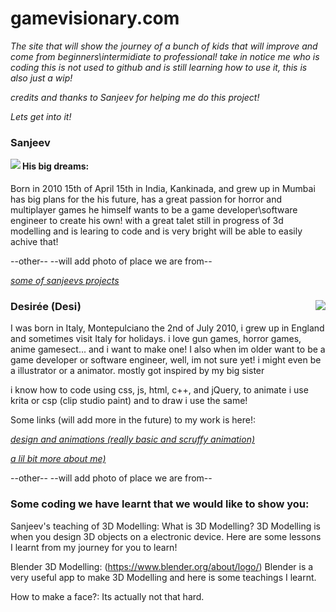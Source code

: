 # gamevisionary.com

*The site that will show the journey of a bunch of kids that will improve and come from beginners\intermidiate to professional!
take in notice me who is coding this is not used to github and is still learning how to use it, this is also just a wip!*

*credits and thanks to Sanjeev for helping me do this project!*



*Lets get into it!*


### Sanjeev

<img align="left" src="https://encrypted-tbn0.gstatic.com/images?q=tbn:ANd9GcQnSbFfLVl0pLdBSEpm62s6l7EmZLrrRvZ37oz-bUbGZXR2xzX1ybapzxazjJVcqVNjsBA:https://upload.wikimedia.org/wikipedia/commons/thumb/0/0e/District_Collector_Office_building_at_Kakinada.jpg/355px-District_Collector_Office_building_at_Kakinada.jpg&usqp=CAU">


#### His big dreams:

Born in 2010 15th of April 15th in India, Kankinada, and grew up in Mumbai has big plans for the his future, has a great passion for horror and multiplayer games he himself wants to be a game developer\software engineer to create his own!
with a great talet still in progress of 3d modelling and is learing to code and is very bright will be able to easily achive that!

--other--  --will add photo of place we are from--

*[some of sanjeevs projects](https://sites.google.com/view/sdp-/home)*


### Desirée (Desi)<img align="right" src="https://encrypted-tbn0.gstatic.com/images?q=tbn:ANd9GcSY4VSq5cysvLLMP-qn2GdUMuzs05c8IzzrIs7u7spbHNVwdgD19UfSvddMRUQgl2Z1G1M:https://www.visittuscany.com/shared/visittuscany/immagini/montepulciano-piazza-grande-blue-hour.jpg&usqp=CAU">


I was born in Italy, Montepulciano the 2nd of July 2010, i grew up in England and sometimes visit Italy for holidays.
i love gun games, horror games, anime gamesect... and i want to make one! I also when im older want to be a game developer or software engineer, well, im not sure yet! i might even be a illustrator or a animator. mostly got inspired by my big sister

i know how to code using css, js, html, c++, and jQuery, to animate i use krita or csp (clip studio paint) and to draw i use the same!

Some links (will add more in the future) to my work is here!:

*[design and animations (really basic and scruffy animation)](https://sites.google.com/view/my-art-and-animations/home)*

*[a lil bit more about me)](https://www.khanacademy.org/computer-programming/facts-abt-me/5183445935374336)*

--other--    --will add photo of place we are from--







### Some coding we have learnt that we would like to show you:

Sanjeev's teaching of 3D Modelling:
What is 3D Modelling? 3D Modelling is when you design 3D objects on a electronic device. Here are some lessons I learnt from my journey for you to learn!

Blender 3D Modelling:
(https://www.blender.org/about/logo/)
Blender is a very useful app to make 3D Modelling and here is some teachings I learnt.

How to make a face?:
Its actually not that hard.



